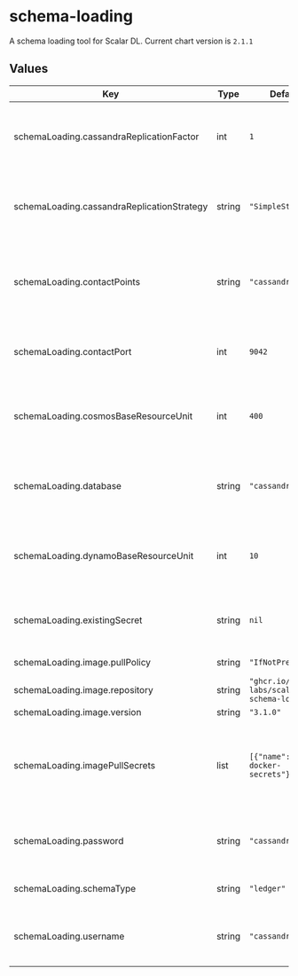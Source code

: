 # schema-loading

A schema loading tool for Scalar DL.
Current chart version is `2.1.1`

## Values

| Key | Type | Default | Description |
|-----|------|---------|-------------|
| schemaLoading.cassandraReplicationFactor | int | `1` | The replication factor value of the Cassandra schema. This is a Cassandra specific option. |
| schemaLoading.cassandraReplicationStrategy | string | `"SimpleStrategy"` | The replication strategy of the Cassandra schema. This is a Cassandra specific option. |
| schemaLoading.contactPoints | string | `"cassandra"` | The database contanct point such as a hostname of Cassandra or a URL of Cosmos DB account. |
| schemaLoading.contactPort | int | `9042` | The database port number. (Ignored if the database is `cosmos`.) |
| schemaLoading.cosmosBaseResourceUnit | int | `400` | The resource unit value of the Cosmos DB schema. This is a Cosmos DB specific option. |
| schemaLoading.database | string | `"cassandra"` | The database to which the schema is loaded. `cassandra` and `cosmos` are supported. |
| schemaLoading.dynamoBaseResourceUnit | int | `10` | The resource unit value of the DynamoDB schema. This is a DynamoDB specific option. |
| schemaLoading.existingSecret | string | `nil` | Name of existing secret to use for storing database username and password |
| schemaLoading.image.pullPolicy | string | `"IfNotPresent"` | Specify a imagePullPolicy |
| schemaLoading.image.repository | string | `"ghcr.io/scalar-labs/scalardl-schema-loader"` | Docker image |
| schemaLoading.image.version | string | `"3.1.0"` | Docker tag |
| schemaLoading.imagePullSecrets | list | `[{"name":"reg-docker-secrets"}]` | Optionally specify an array of imagePullSecrets. Secrets must be manually created in the namespace. |
| schemaLoading.password | string | `"cassandra"` | The password of the database. For Cosmos DB, please specify a key here. |
| schemaLoading.schemaType | string | `"ledger"` | Type of schema to apply (ledger or auditor). |
| schemaLoading.username | string | `"cassandra"` | The username of the database. (Ignored if the database is `cosmos`.) |
